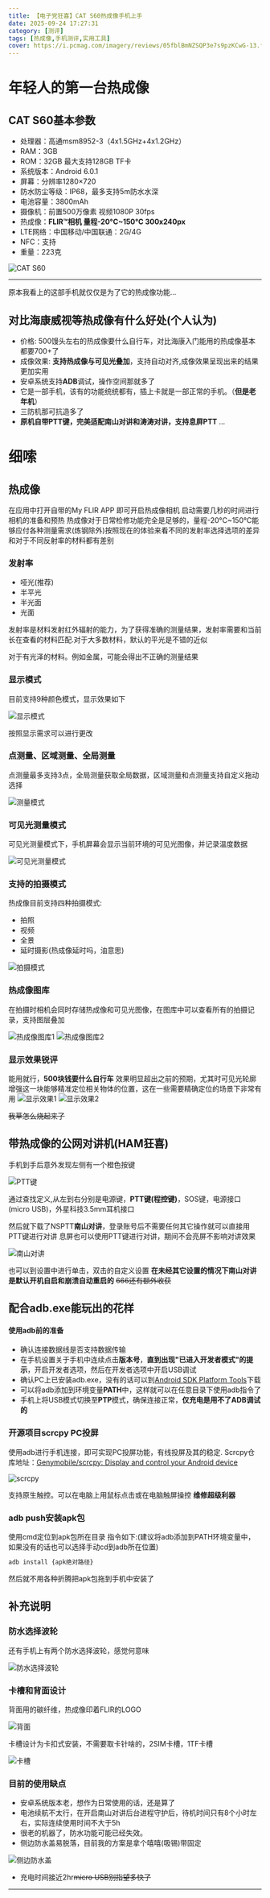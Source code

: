 ```yaml
---
title: 【电子党狂喜】CAT S60热成像手机上手
date: 2025-09-24 17:27:31
category: [测评]
tags: [热成像,手机测评,实用工具]
cover: https://i.pcmag.com/imagery/reviews/05fblBmNZSQP3e7s9pzKCwG-13.fit_scale.size_760x427.v1569479804.jpg
---
```

# 年轻人的第一台热成像

## CAT S60基本参数

* 处理器：高通msm8952-3（4x1.5GHz+4x1.2GHz）
* RAM：3GB
* ROM：32GB 最大支持128GB TF卡
* 系统版本：Android 6.0.1
* 屏幕：分辨率1280×720
* 防水防尘等级：IP68，最多支持5m防水水深
* 电池容量：3800mAh
* 摄像机：前置500万像素 视频1080P 30fps
* 热成像：**FLIR™相机 量程-20°C~150°C 300x240px**
* LTE网络：中国移动/中国联通：2G/4G
* NFC：支持
* 重量：223克

![CAT S60](/images/CATS60/S60.jpg)

---

原本我看上的这部手机就仅仅是为了它的热成像功能...

## 对比海康威视等热成像有什么好处(个人认为)

* 价格: 500馒头左右的热成像要什么自行车，对比海康入门能用的热成像基本都要700+了
* 成像效果: **支持热成像与可见光叠加**，支持自动对齐,成像效果呈现出来的结果更加实用
* 安卓系统支持**ADB**调试，操作空间那就多了
* 它是一部手机，该有的功能统统都有，插上卡就是一部正常的手机。（**但是老年机**）
* 三防机那可抗造多了
* **原机自带PTT键，完美适配南山对讲和涛涛对讲，支持息屏PTT**
  ...

# 细嗦

## 热成像

在应用中打开自带的My FLIR APP 即可开启热成像相机
启动需要几秒的时间进行相机的准备和预热
热成像对于日常检修功能完全是足够的，量程-20°C~150°C能够应付各种测量需求(炼钢除外)按照现在的体验来看不同的发射率选择选项的差异和对于不同反射率的材料都有差别

### 发射率

* 哑光(推荐)
* 半平光
* 半光面
* 光面

发射率是材料发射红外辐射的能力，为了获得准确的测量结果，发射率需要和当前长在查看的材料匹配.对于大多数材料，默认的平光是不错的近似

对于有光泽的材料。例如金属，可能会得出不正确的测量结果

### 显示模式

目前支持9种颜色模式，显示效果如下

![显示模式](/images/CATS60/显示模式.png)

按照显示需求可以进行更改

### 点测量、区域测量、全局测量

点测量最多支持3点，全局测量获取全局数据，区域测量和点测量支持自定义拖动选择

![测量模式](/images/CATS60/测量模式.png)

### 可见光测量模式

可见光测量模式下，手机屏幕会显示当前环境的可见光图像，并记录温度数据

![可见光测量模式](/images/CATS60/可见光测量模式.png)

### 支持的拍摄模式

热成像目前支持四种拍摄模式:

* 拍照
* 视频
* 全景
* 延时摄影(热成像延时吗，油意思)

![拍摄模式](/images/CATS60/拍摄模式.png)

### 热成像图库

在拍摄时相机会同时存储热成像和可见光图像，在图库中可以查看所有的拍摄记录，支持图层叠加

![热成像图库1](/images/CATS60/热成像图库.png)
![热成像图库2](/images/CATS60/热成像图库2.png)

### 显示效果锐评

能用就行，**500块钱要什么自行车**
效果明显超出之前的预期，尤其时可见光轮廓增强这一块能够精准定位相关物体的位置，这在一些需要精确定位的场景下非常有用
![显示效果1](/images/CATS60/显示效果1.png)
![显示效果2](/images/CATS60/显示效果2.png)

~~我草怎么烧起来了~~

## 带热成像的公网对讲机(HAM狂喜)

手机到手后意外发现左侧有一个橙色按键

![PTT键](/images/CATS60/PTT键.jpg)

通过查找定义,从左到右分别是电源键，**PTT键(程控键)**，SOS键，电源接口(micro USB)，外星科技3.5mm耳机接口

然后就下载了NSPTT**南山对讲**，登录账号后不需要任何其它操作就可以直接用PTT键进行对讲
息屏也可以使用PTT键进行对讲，期间不会亮屏不影响对讲效果

![南山对讲](/images/CATS60/南山对讲.jpg)

也可以到设置中进行单击，双击的自定义设置
**在未经其它设置的情况下南山对讲是默认开机自启和崩溃自动重启的**
~~666还有额外收获~~

## 配合adb.exe能玩出的花样

#### 使用adb前的准备

* 确认连接数据线是否支持数据传输
* 在手机设置关于手机中连续点击**版本号**，**直到出现"已进入开发者模式"的提示**，开启开发者选项，然后在开发者选项中开启USB调试
* 确认PC上已安装adb.exe，没有的话可以到[Android SDK Platform Tools](https://developer.android.com/studio/releases/platform-tools)下载
* 可以将adb添加到环境变量**PATH**中，这样就可以在任意目录下使用adb指令了
* 手机上将USB模式切换至**PTP**模式，确保连接正常，**仅充电是用不了ADB调试的**

### 开源项目scrcpy PC投屏

使用adb进行手机连接，即可实现PC投屏功能，有线投屏及其的稳定.
Scrcpy仓库地址：[Genymobile/scrcpy: Display and control your Android device](https://github.com/Genymobile/scrcpy)

![scrcpy](/images/CATS60/scrcpy.jpg)

支持原生触控。可以在电脑上用鼠标点击或在电脑触屏操控
**维修超级利器**

### adb push安装apk包

使用cmd定位到apk包所在目录
指令如下:(建议将adb添加到PATH环境变量中，如果没有的话也可以选择手动cd到adb所在位置)

```bash
adb install {apk绝对路径}
```

然后就不用各种折腾把apk包拖到手机中安装了

## 补充说明

### 防水选择波轮

还有手机上有两个防水选择波轮，感觉何意味

![防水选择波轮](/images/CATS60/防水选择.png)

### 卡槽和背面设计

背面用的碳纤维，热成像印着FLIR的LOGO

![背面](/images/CATS60/背面.jpg)

卡槽设计为卡扣式安装，不需要取卡针啥的，2SIM卡槽，1TF卡槽

![卡槽](/images/CATS60/卡槽.jpg)

### 目前的使用缺点

* 安卓系统版本老，想作为日常使用的话，还是算了
* 电池续航不太行，在开启南山对讲后台进程守护后，待机时间只有8个小时左右，实际连续使用时间不大于5h
* 很老的机器了，防水功能可能已经失效。
* 侧边防水盖易脱落，目前我的方案是拿个嘻嘻(吸锡)带固定

![侧边防水盖](/images/CATS60/侧边防水盖.jpg)

* 充电时间接近2hr~~micro USB别指望多快了~~

---
